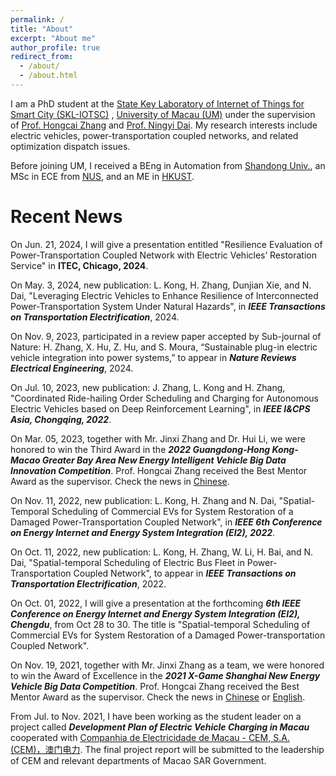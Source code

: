 ```yaml
---
permalink: /
title: "About"
excerpt: "About me"
author_profile: true
redirect_from: 
  - /about/
  - /about.html
---
```


I am a PhD student at the [State Key Laboratory of Internet of Things for Smart City (SKL-IOTSC)](https://skliotsc.um.edu.mo/) , [University of Macau (UM)](https://www.um.edu.mo/) under the supervision of [Prof. Hongcai Zhang](https://www.fst.um.edu.mo/personal/hczhang/) and [Prof. Ningyi Dai](https://www.fst.um.edu.mo/personal/nydai/). My research interests include electric vehicles, power-transportation coupled networks, and related optimization dispatch issues. 

Before joining UM, I received a BEng in Automation from [Shandong Univ.](https://www.sdu.edu.cn/), an MSc in ECE from [NUS](https://www.nus.edu.sg/), and an ME in [HKUST](https://hkust.edu.hk/).

Recent News
======
On Jun. 21, 2024, I will give a presentation entitled "Resilience Evaluation of Power-Transportation Coupled Network with Electric Vehicles’ Restoration Service" in **ITEC, Chicago, 2024**. 

On May. 3, 2024, new publication: L. Kong, H. Zhang, Dunjian Xie, and N. Dai, "Leveraging Electric Vehicles to Enhance Resilience of Interconnected Power-Transportation System Under Natural Hazards", in **_IEEE Transactions on Transportation Electrification_**, 2024.

On Nov. 9, 2023, participated in a review paper accepted by Sub-journal of Nature: H. Zhang, X. Hu, Z. Hu, and S. Moura, “Sustainable plug-in electric vehicle integration into power systems,” to appear in **_Nature Reviews Electrical Engineering_**, 2024.  

On Jul. 10, 2023, new publication: J. Zhang, L. Kong and H. Zhang, "Coordinated Ride-hailing Order Scheduling and Charging for Autonomous Electric Vehicles based on Deep Reinforcement Learning", in **_IEEE I\&CPS Asia, Chongqing, 2022_**.

On Mar. 05, 2023, together with Mr. Jinxi Zhang and Dr. Hui Li, we were honored to win the Third Award in the **_2022 Guangdong-Hong Kong-Macao Greater Bay Area New Energy Intelligent Vehicle Big Data Innovation Competition_**. Prof. Hongcai Zhang received the Best Mentor Award as the supervisor. Check the news in [Chinese](https://mp.weixin.qq.com/s/peuzw-QXI4F5AO8ySLnShg).

On Nov. 11, 2022, new publication: L. Kong, H. Zhang and N. Dai, "Spatial-Temporal Scheduling of Commercial EVs for System Restoration of a Damaged Power-Transportation Coupled Network", in **_IEEE 6th Conference on Energy Internet and Energy System Integration (EI2), 2022_**.

On Oct. 11, 2022, new publication: L. Kong, H. Zhang, W. Li, H. Bai, and N. Dai, "Spatial-temporal Scheduling of Electric Bus Fleet in Power-Transportation Coupled Network", to appear in **_IEEE Transactions on Transportation Electrification_**, 2022.

On Oct. 01, 2022, I will give a presentation at the forthcoming **_6th IEEE Conference on Energy Internet and Energy System Integration (EI2), Chengdu_**, from Oct 28 to 30. The title is "Spatial-temporal Scheduling of Commercial EVs for System Restoration of a Damaged Power-transportation Coupled Network".

On Nov. 19, 2021, together with Mr. Jinxi Zhang as a team, we were honored to win the Award of Excellence in the **_2021 X-Game Shanghai New Energy Vehicle Big Data Competition_**. Prof. Hongcai Zhang received the Best Mentor Award as the supervisor. Check the news in [Chinese](https://www.um.edu.mo/zh-hant/news-and-press-releases/presss-release/detail/52889/) or [English](https://www.um.edu.mo/news-and-press-releases/press-release/detail/52889/).

From Jul. to Nov. 2021, I have been working as the student leader on a project called **_Development Plan of Electric Vehicle Charging in Macau_** cooperated with [Companhia de Electricidade de Macau - CEM, S.A. (CEM)，澳门电力](https://www.cem-macau.com/en/). The final project report will be submitted to the leadership of CEM and relevant departments of Macao SAR Government. 

